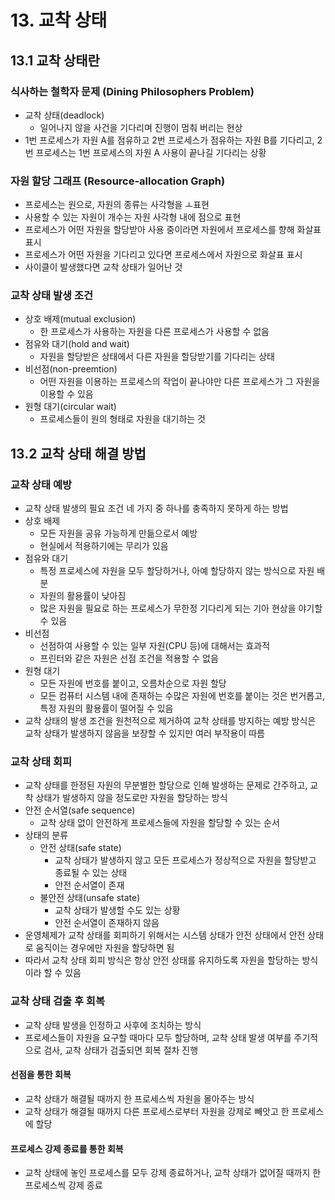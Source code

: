 # 13. 교착 상태

## 13.1 교착 상태란

### 식사하는 철학자 문제 (Dining Philosophers Problem)

- 교착 상태(deadlock)
    - 일어나지 않을 사건을 기다리며 진행이 멈춰 버리는 현상
- 1번 프로세스가 자원 A를 점유하고 2번 프로세스가 점유하는 자원 B를 기다리고, 2번 프로세스는 1번 프로세스의 자원 A 사용이 끝나길 기다리는 상황

### 자원 할당 그래프 (Resource-allocation Graph)

- 프로세스는 원으로, 자원의 종류는 사각형을 ㅗ표현
- 사용할 수 있는 자원이 개수는 자원 사각형 내에 점으로 표현
- 프로세스가 어떤 자원을 할당받아 사용 중이라면 자원에서 프로세스를 향해 화살표 표시
- 프로세스가 어떤 자원을 기다리고 있다면 프로세스에서 자원으로 화살표 표시
- 사이클이 발생했다면 교착 상태가 일어난 것

### 교착 상태 발생 조건

- 상호 배제(mutual exclusion)
    - 한 프로세스가 사용하는 자원을 다른 프로세스가 사용할 수 없음
- 점유와 대기(hold and wait)
    - 자원을 할당받은 상태에서 다른 자원을 할당받기를 기다리는 상태
- 비선점(non-preemtion)
    - 어떤 자원을 이용하는 프로세스의 작업이 끝나야만 다른 프로세스가 그 자원을 이용할 수 있음
- 원형 대기(circular wait)
    - 프로세스들이 원의 형태로 자원을 대기하는 것

## 13.2 교착 상태 해결 방법

### 교착 상태 예방

- 교착 상태 발생의 필요 조건 네 가지 중 하나를 충족하지 못하게 하는 방법
- 상호 배제
    - 모든 자원을 공유 가능하게 만듦으로서 예방
    - 현실에서 적용하기에는 무리가 있음
- 점유와 대기
    - 특정 프로세스에 자원을 모두 할당하거나, 아예 할당하지 않는 방식으로 자원 배분
    - 자원의 활용률이 낮아짐
    - 많은 자원을 필요로 하는 프로세스가 무한정 기다리게 되는 기아 현상을 야기할 수 있음
- 비선점
    - 선점하여 사용할 수 있는 일부 자원(CPU 등)에 대해서는 효과적
    - 프린터와 같은 자원은 선점 조건을 적용할 수 없음
- 원형 대기
    - 모든 자원에 번호를 붙이고, 오름차순으로 자원 할당
    - 모든 컴퓨터 시스템 내에 존재하는 수많은 자원에 번호를 붙이는 것은 번거롭고, 특정 자원의 활용률이 떨어질 수 있음
- 교착 상태의 발생 조건을 원천적으로 제거하여 교착 상태를 방지하는 예방 방식은 교착 상태가 발생하지 않음을 보장할 수 있지만 여러 부작용이 따름

### 교착 상태 회피

- 교착 상태를 한정된 자원의 무분별한 할당으로 인해 발생하는 문제로 간주하고, 교착 상태가 발생하지 않을 정도로만 자원을 할당하는 방식
- 안전 순서열(safe sequence)
    - 교착 상태 없이 안전하게 프로세스들에 자원을 할당할 수 있는 순서
- 상태의 분류
    - 안전 상태(safe state)
        - 교착 상태가 발생하지 않고 모든 프로세스가 정상적으로 자원을 할당받고 종료될 수 있는 상태
        - 안전 순서열이 존재
    - 불안전 상태(unsafe state)
        - 교착 상태가 발생할 수도 있는 상황
        - 안전 순서열이 존재하지 않음
- 운영체제가 교착 상태를 회피하기 위해서는 시스템 상태가 안전 상태에서 안전 상태로 움직이는 경우에만 자원을 할당하면 됨
- 따라서 교착 상태 회피 방식은 항상 안전 상태를 유지하도록 자원을 할당하는 방식이라 할 수 있음

### 교착 상태 검출 후 회복

- 교착 상태 발생을 인정하고 사후에 조치하는 방식
- 프로세스들이 자원을 요구할 때마다 모두 할당하며, 교착 상태 발생 여부를 주기적으로 검사, 교착 상태가 검출되면 회복 절차 진행

#### 선점을 통한 회복

- 교착 상태가 해결될 때까지 한 프로세스씩 자원을 몰아주는 방식
- 교착 상태가 해결될 때까지 다른 프로세스로부터 자원을 강제로 빼앗고 한 프로세스에 할당

#### 프로세스 강제 종료를 통한 회복

- 교착 상태에 놓인 프로세스를 모두 강제 종료하거나, 교착 상태가 없어질 때까지 한 프로세스씩 강제 종료